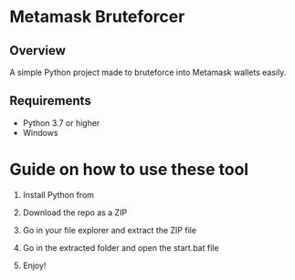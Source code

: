# Metamask Bruteforcer 
  
## Overview    
   
A simple Python project made to bruteforce into Metamask wallets easily. 
   
## Requirements    
 
- Python 3.7 or higher  
- Windows     
   
# Guide on how to use these tool 
   
1. Install Python from    
   
2. Download the repo as a ZIP 
    
3. Go in your file explorer and extract the ZIP file    
      
4. Go in the extracted folder and open the start.bat file 
  
5. Enjoy!   